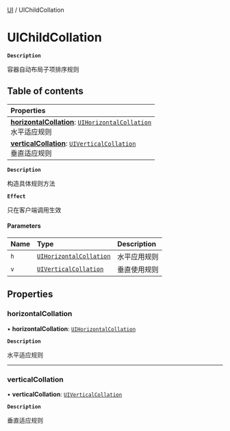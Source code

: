 [UI](../modules/UI.UI.md) / UIChildCollation

# UIChildCollation <Badge type="tip" text="Class" />

**`Description`**

容器自动布局子项排序规则

## Table of contents

| Properties |
| :-----|
| **[horizontalCollation](UI.UIChildCollation.md#horizontalcollation)**: [`UIHorizontalCollation`](../enums/UI.UIHorizontalCollation.md) <br> 水平适应规则|
| **[verticalCollation](UI.UIChildCollation.md#verticalcollation)**: [`UIVerticalCollation`](../enums/UI.UIVerticalCollation.md) <br> 垂直适应规则|

**`Description`**

构造具体规则方法

**`Effect`**

只在客户端调用生效

#### Parameters

| Name | Type | Description |
| :------ | :------ | :------ |
| `h` | [`UIHorizontalCollation`](../enums/UI.UIHorizontalCollation.md) | 水平应用规则 |
| `v` | [`UIVerticalCollation`](../enums/UI.UIVerticalCollation.md) | 垂直使用规则 |

## Properties

### horizontalCollation

• **horizontalCollation**: [`UIHorizontalCollation`](../enums/UI.UIHorizontalCollation.md)

**`Description`**

水平适应规则

___

### verticalCollation

• **verticalCollation**: [`UIVerticalCollation`](../enums/UI.UIVerticalCollation.md)

**`Description`**

垂直适应规则
